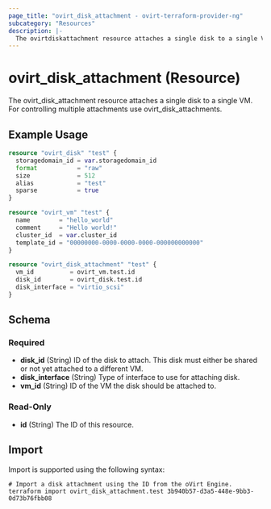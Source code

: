 ```yaml
---
page_title: "ovirt_disk_attachment - ovirt-terraform-provider-ng"
subcategory: "Resources"
description: |-
  The ovirtdiskattachment resource attaches a single disk to a single VM. For controlling multiple attachments use ovirtdiskattachments.
---
```


# ovirt_disk_attachment (Resource)

The ovirt_disk_attachment resource attaches a single disk to a single VM. For controlling multiple attachments use ovirt_disk_attachments.

## Example Usage

```terraform
resource "ovirt_disk" "test" {
  storagedomain_id = var.storagedomain_id
  format           = "raw"
  size             = 512
  alias            = "test"
  sparse           = true
}

resource "ovirt_vm" "test" {
  name        = "hello_world"
  comment     = "Hello world!"
  cluster_id  = var.cluster_id
  template_id = "00000000-0000-0000-0000-000000000000"
}

resource "ovirt_disk_attachment" "test" {
  vm_id          = ovirt_vm.test.id
  disk_id        = ovirt_disk.test.id
  disk_interface = "virtio_scsi"
}
```

<!-- schema generated by tfplugindocs -->
## Schema

### Required

- **disk_id** (String) ID of the disk to attach. This disk must either be shared or not yet attached to a different VM.
- **disk_interface** (String) Type of interface to use for attaching disk.
- **vm_id** (String) ID of the VM the disk should be attached to.

### Read-Only

- **id** (String) The ID of this resource.

## Import

Import is supported using the following syntax:

```shell
# Import a disk attachment using the ID from the oVirt Engine.
terraform import ovirt_disk_attachment.test 3b940b57-d3a5-448e-9bb3-0d73b76fbb08
```